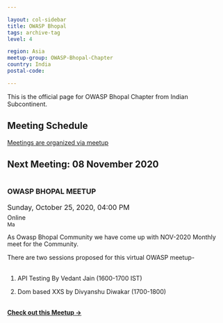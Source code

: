 ```yaml
---

layout: col-sidebar
title: OWASP Bhopal
tags: archive-tag
level: 4

region: Asia
meetup-group: OWASP-Bhopal-Chapter
country: India
postal-code: 

---
```

<link rel="stylesheet" href="assets/custom.css">

This is the official page for OWASP Bhopal Chapter from Indian Subcontinent.

## Meeting Schedule

[Meetings are organized via meetup](https://meetup.com/OWASP-Bhopal-Chapter/)

## Next Meeting: 08 November 2020


<div id="meetup_oembed" style="height:334px">
     <div style="max-height:294px;overflow:hidden">
          <h3> OWASP BHOPAL MEETUP </h3>
          <p style="margin:5px 0;font-size:16px">Sunday, October 25, 2020,  04:00 PM</p>
          <p style="margin: 0 0 5px;"><span style="font-size:14px">Online</span><br />
<span style="font-size:12px;"> Ma</span></p>
          <p style="line-height:16px">As Owasp Bhopal Community we have come up with NOV-2020 Monthly meet for the Community.<br>

There are two sessions proposed for this virtual OWASP meetup-<br><br>

1. API Testing By Vedant Jain (1600-1700 IST)<br>

2. Dom based XXS by Divyanshu Diwakar (1700-1800)<br><br>

Post the meetup we will have a Q&A session regarding talks. Also, we are going to have an open discussion on making this OWASP chapter Bigger & Better<br>

It will be a fully virtual meetup and the details Regarding The virtual platform will be communicated on the day of the meetup.<br /> 
            <br /></p>
     </div>
     <p style="margin:10px 0 0;"><a href="https://www.meetup.com/OWASP-Bhopal-Chapter/events/274381161/" target="_blank" class="mu_button"><strong>Check out this Meetup &rarr;</strong></a></p>
</div>
